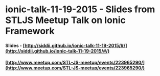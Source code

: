 # ionic-talk-11-19-2015 - Slides from STLJS Meetup Talk on Ionic Framework

#### Slides - [http://siddii.github.io/ionic-talk-11-19-2015/#/](http://siddii.github.io/ionic-talk-11-19-2015/#/)

#### [http://www.meetup.com/STL-JS-meetup/events/223965290/](http://www.meetup.com/STL-JS-meetup/events/223965290/)

